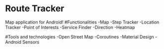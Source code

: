 # Route Tracker
Map application for Android!
#Functionalities
-Map
-Step Tracker
-Location Tracker
-Point of Interests
-Service Finder
-Direction
-Heatmap

#Tools and technologies
-Open Street Map
-Coroutines
-Material Design
-Android Sensors





